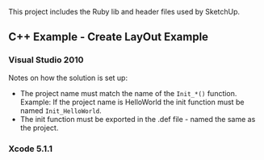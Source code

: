 This project includes the Ruby lib and header files used by SketchUp.

## C++ Example - Create LayOut Example

### Visual Studio 2010

Notes on how the solution is set up:

* The project name must match the name of the `Init_*()` function. Example: If the project name is HelloWorld the init function must be named `Init_HelloWorld`.
* The init function must be exported in the .def file - named the same as the project.

### Xcode 5.1.1
